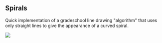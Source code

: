 ## Spirals

Quick implementation of a gradeschool line drawing "algorithm" that uses only straight lines to give the appearance of a curved spiral.

![](http://randyb.org/spiral.png)